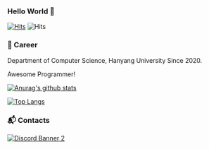 ### Hello World 👋
[![Hits](https://hits.seeyoufarm.com/api/count/incr/badge.svg?url=https%3A%2F%2Fgithub.com%2FYutari%2Fhit-counter&count_bg=%23E974FF&title_bg=%23555555&icon=&icon_color=%23E7E7E7&title=hits&edge_flat=false)](https://hits.seeyoufarm.com) ![Hits](https://img.shields.io/github/followers/Yutari?label=Follow)

### :purple_heart: Career
Department of Computer Science, Hanyang University 
Since 2020.

Awesome Programmer!

[![Anurag's github stats](https://github-readme-stats.vercel.app/api?username=Yutari)](https://github.com/Yutari/github-readme-stats)

[![Top Langs](https://github-readme-stats.vercel.app/api/top-langs/?username=Yutari&layout=compact)](https://github.com/Yutari/github-readme-stats)

### :mailbox_with_mail: Contacts
[![Discord Banner 2](https://discordapp.com/api/guilds/778947466791092265/widget.png?style=banner2)](https://discord.gg/SfwWs7UKEY)

